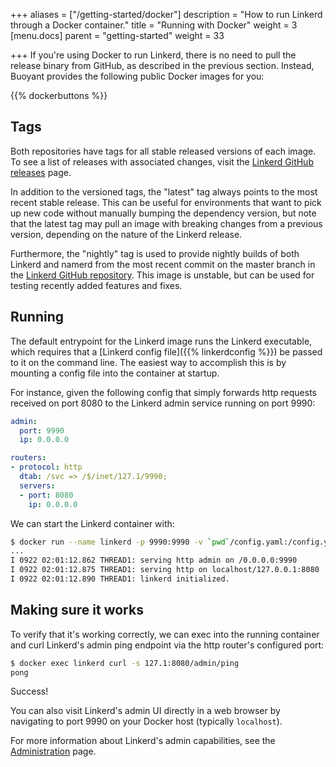 +++
aliases = ["/getting-started/docker"]
description = "How to run Linkerd through a Docker container."
title = "Running with Docker"
weight = 3
[menu.docs]
parent = "getting-started"
weight = 33

+++
If you're using Docker to run Linkerd, there is no need to pull the release
binary from GitHub, as described in the previous section. Instead, Buoyant
provides the following public Docker images for you:

{{% dockerbuttons %}}

## Tags

Both repositories have tags for all stable released versions of each image. To
see a list of releases with associated changes, visit the [Linkerd GitHub
releases](https://github.com/linkerd/linkerd/releases) page.

In addition to the versioned tags, the "latest" tag always points to the most
recent stable release. This can be useful for environments that want to pick up
new code without manually bumping the dependency version, but note that the
latest tag may pull an image with breaking changes from a previous version,
depending on the nature of the Linkerd release.

Furthermore, the "nightly" tag is used to provide nightly builds of both Linkerd
and namerd from the most recent commit on the master branch in the [Linkerd
GitHub repository](https://github.com/linkerd/linkerd). This image is
unstable, but can be used for testing recently added features and fixes.

## Running

The default entrypoint for the Linkerd image runs the Linkerd executable, which
requires that a [Linkerd config file]({{% linkerdconfig %}}) be passed to it
on the command line. The easiest way to accomplish this is by mounting a config
file into the container at startup.

For instance, given the following config that simply forwards http requests
received on port 8080 to the Linkerd admin service running on port 9990:

```yaml
admin:
  port: 9990
  ip: 0.0.0.0

routers:
- protocol: http
  dtab: /svc => /$/inet/127.1/9990;
  servers:
  - port: 8080
    ip: 0.0.0.0
```

We can start the Linkerd container with:

```bash
$ docker run --name linkerd -p 9990:9990 -v `pwd`/config.yaml:/config.yaml buoyantio/linkerd:{{% latestversion %}} /config.yaml
...
I 0922 02:01:12.862 THREAD1: serving http admin on /0.0.0.0:9990
I 0922 02:01:12.875 THREAD1: serving http on localhost/127.0.0.1:8080
I 0922 02:01:12.890 THREAD1: linkerd initialized.
```

## Making sure it works

To verify that it's working correctly, we can exec into the running container
and curl Linkerd's admin ping endpoint via the http router's configured port:

```bash
$ docker exec linkerd curl -s 127.1:8080/admin/ping
pong
```

Success!

You can also visit Linkerd's admin UI directly in a web browser by navigating to
port 9990 on your Docker host (typically `localhost`).

For more information about Linkerd's admin capabilities, see the
[Administration](/1/administration/) page.
